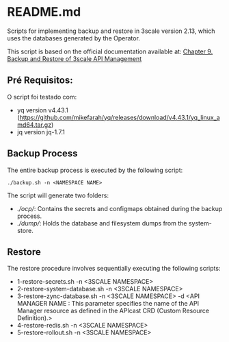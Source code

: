 # README.md

Scripts for implementing backup and restore in 3scale version 2.13, which uses the databases generated by the Operator.

This script is based on the official documentation available at: [Chapter 9. Backup and Restore of 3scale API Management](https://access.redhat.com/documentation/en-us/red_hat_3scale_api_management/2.14/html/operating_red_hat_3scale_api_management/threescale-backup-restore)

## Pré Requisitos:

O script foi testado com:

- yq version v4.43.1 (https://github.com/mikefarah/yq/releases/download/v4.43.1/yq_linux_amd64.tar.gz)
- jq version jq-1.7.1


## Backup Process

The entire backup process is executed by the following script:

```
./backup.sh -n <NAMESPACE NAME>
```

The script will generate two folders:

- *./ocp/*: Contains the secrets and configmaps obtained during the backup process.
- *./dump/*: Holds the database and filesystem dumps from the system-store.

## Restore

The restore procedure involves sequentially executing the following scripts:

- 1-restore-secrets.sh -n <3SCALE NAMESPACE> 
- 2-restore-system-database.sh -n <3SCALE NAMESPACE> 
- 3-restore-zync-database.sh -n <3SCALE NAMESPACE> -d <API MANAGER NAME : This parameter specifies the name of the API Manager resource as defined in the APIcast CRD (Custom Resource Definition).>
- 4-restore-redis.sh -n <3SCALE NAMESPACE> 
- 5-restore-rollout.sh -n <3SCALE NAMESPACE> 
